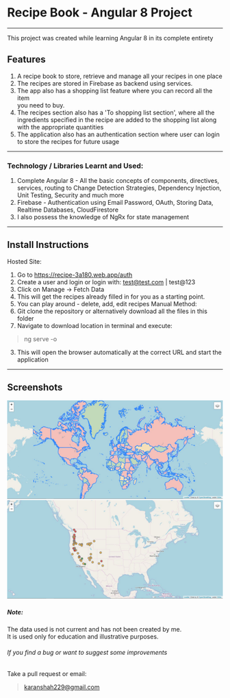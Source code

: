 # Recipe Book - Angular 8 Project

---

This project was created while learning Angular 8 in its complete entirety

## Features

1. A recipe book to store, retrieve and manage all your recipes in one place
2. The recipes are stored in Firebase as backend using services.
3. The app also has a shopping list feature where you can record all the item  
you need to buy.
4. The recipes section also has a 'To shopping list section', where all the  
ingredients specified in the recipe are added to the shopping list along  
with the appropriate quantities
5. The application also has an authentication section where user can login to  store the recipes for future usage

---

### Technology / Libraries Learnt and Used:
1. Complete Angular 8 - All the basic concepts of components, directives, services, routing to Change Detection Strategies, Dependency Injection, Unit Testing, Security and much more
2. Firebase - Authentication using Email Password, OAuth, Storing Data, Realtime Databases, CloudFirestore
3. I also possess the knowledge of NgRx for state management

---

## Install Instructions

Hosted Site:
1. Go to https://recipe-3a180.web.app/auth
2. Create a user and login or login with: test@test.com | test@123
3. Click on Manage -> Fetch Data
4. This will get the recipes already filled in for you as a starting point.
5. You can play around - delete, add, edit recipes
Manual Method:
1. Git clone the repository or alternatively download all the files in this folder
2. Navigate to download location in terminal and execute:
> ng serve -o
3. This will open the browser automatically at the correct URL and start the application

---

## Screenshots

![alt text](https://github.com/karanshah229/Python-Projects/blob/master/2._World_Population_and_Volcano_Map/screenshots/Population_layer.JPG "Web Map - All Layers")  
![alt text](https://github.com/karanshah229/Python-Projects/blob/master/2._World_Population_and_Volcano_Map/screenshots/Volcano_layer.JPG "Web Map - All Layers")

##### Note:
The data used is not current and has not been created by me.  
It is used only for education and illustrative purposes.

###### If you find a bug or want to suggest some improvements
Take a pull request or email:
> karanshah229@gmail.com
